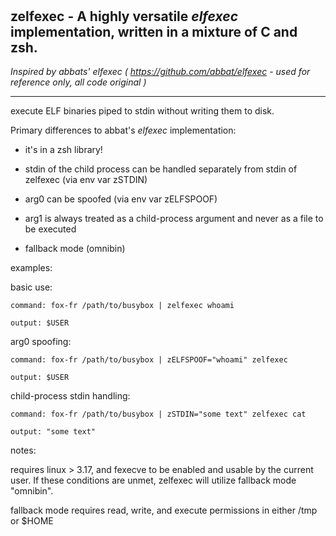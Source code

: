 ‎
=

## **zelfexec** - A highly versatile *elfexec* implementation, written in a mixture of C and zsh.
  
*Inspired by abbats' elfexec ( https://github.com/abbat/elfexec - used for reference only, all code original )*

----------------------------------------------------------------------------------

execute ELF binaries piped to stdin without writing them to disk. 


  Primary differences to abbat's *elfexec* implementation:
  
  - it's in a zsh library!
    
  - stdin of the child process can be handled separately from stdin of zelfexec (via env var zSTDIN)
    
  - arg0 can be spoofed (via env var zELFSPOOF)
    
  - arg1 is always treated as a child-process argument and never as a file to be executed
    
  - fallback mode (omnibin)
    


examples:

  basic use:

    command: fox-fr /path/to/busybox | zelfexec whoami

    output: $USER


  arg0 spoofing:

    command: fox-fr /path/to/busybox | zELFSPOOF="whoami" zelfexec

    output: $USER


  child-process stdin handling:

    command: fox-fr /path/to/busybox | zSTDIN="some text" zelfexec cat

    output: "some text"



notes:

  requires linux > 3.17, and fexecve to be enabled and usable by the current user. If these conditions are unmet, zelfexec will utilize fallback mode "omnibin".

  fallback mode requires read, write, and execute permissions in either /tmp or $HOME
